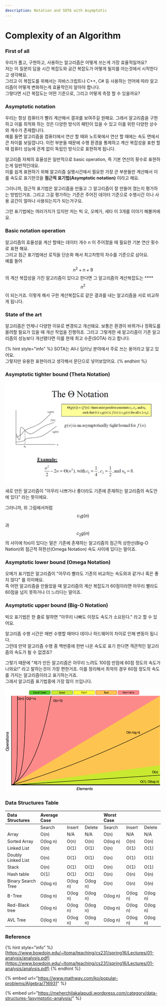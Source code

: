 ```yaml
---
description: Notation and SOTA with Asymptotic
---
```


# Complexity of an Algorithm

### First of all

 우리가 풀고, 구현하고, 사용하는 알고리즘은 어떻게 쓰는게 가장 효율적일까요?  
저는 이 질문의 답을 시간 복잡도와 공간 복잡도가 어떻게 될지를 아는것에서 시작한다고 생각해요.  
그리고 이 복잡도를 위해서는 자바스크립트나 C++, C\# 등 사용하는 언어에 따라 알고리즘이 어떻게 변화하는게 효율적인지 알아야 합니다.  
그렇다면 시간 복잡도는 어떤 기준으로, 그리고 어떻게 측정 할 수 있을까요?

### Asymptotic notation

 우리는 항상 컴퓨터가 빨리 계산해서 결과를 보여주길 원해요. 그래서 알고리즘을 구현하고 이를 최적화 하는 것은 다양한 방식의 패턴이 있을 수 있고 이를 위한 다양한 상수와 계수가 존재합니다.  
예를 들면 알고리즘을 컴퓨터에서 연산 할 때와 노트북에서 연산 할 때에는 속도 면에서 큰 차이를 보일껍니다. 이런 부분들 때문에 수행 환경을 통제하고 계산 복잡성을 표현 할 때 컴퓨터 성능에 관계 없이 독립인 방식으로 표현하게 됩니다.

알고리즘 자체의 효율성은 일반적으로 basic operation, 즉 기본 연산의 횟수로 표현하는게 일반적인데요.  
이를 쉽게 표현하기 위해 알고리즘 실행시간에서 필요한 가장 큰 부분들만 계산해서 이를 속도로 표기한것을 **점근적 표기법\(Asymptotic notation\)** 이라고 해요.

그러니까, 점근적 표기법은 알고리즘을 만들고 그 알고리즘이 잘 만들어 졌는지 평가하는 방법인거죠. 그리고 그걸 평가하는 기준은 주어진 데이터 기준으로 수행시간 이나 사용 공간이 얼마나 사용되는지가 되는거구요.

그런 표기법에는 여러가지가 있지만 저는 빅 오, 오메가, 세타 이 3개를 이야기 해볼꺼에요.

### Basic notation operation

알고리즘의 효율성을 계산 할때는 데이터 개수 n 이 주어졌을 때 필요한 기본 연산 횟수로 표현 해요.  
그리고 점근 표기법에선 로직을 단순화 해서 최고차항의 차수를 기준으로 삼아요.  
예를 들어 $$n^2+n+9$$ 의 계산 복잡성을 가진 알고리즘이 있다고 한다면 그 알고리즘의 계산복잡도는 ****$$n^2$$ 이 되는거죠. 이렇게 해서 구한 계산복잡도로 같은 결과를 내는 알고리즘을 서로 비교하게 됩니다.

### State of the art

알고리즘은 언제나 다양한 이유로 변경되고 개선돼요. 보통은 환경이 바뀌거나 정확도를 올려할 필요가 있을 때 개선 작업을 진행하죠. 그리고 그렇게한 새 알고리즘이 기존 알고리즘의 성능보다 개선됐다면 이를 현재 최고 수준\(SOTA\) 라고 합니다. 

{% hint style="info" %}
SOTA는 AI나 딥러닝 분야에서 주로 쓰는 용어라고 알고 있어요.  
그렇지만 유용한 표현이라고 생각해서 문단으로 넣어보았어요.
{% endhint %}

### Asymptotic tighter bound \(Theta Notation\)

![](../.gitbook/assets/image%20%2824%29.png)

새로 만든 알고리즘이 "아무리 나쁘거나 좋더라도 기존에 존재하는 알고리즘의 속도안에 있다" 라는 뜻이에요.

그러니까, 위 그림에서처럼 $$c_1g(n)$$과 $$c_2g(n)$$의 사이에 f\(n\)이 있다는 말은 기존에 존재하는 알고리즘의 점근적 상한선\(Big-O Nation\)와 점근적 하한선\(Omega Notation\) 속도 사이에 있다는 말이죠.

### Asymptotic lower bound \(Omega Notation\)

오메가 표기법은 알고리즘이 "아무리 빨라도 기존의 비교하는 속도와과 같거나 혹은 좋지 않다" 를 의미해요.   
즉 어떤 알고리즘을 만들었을 때 알고리즘의 계산 복잡도가 60점이라면 아무리 빨라도 60점을 넘지 못하거나 더 느리다는 말이죠. 

### Asymptotic upper bound \(Big-O Notation\)

빅오 표기법은 한 줄로 말하면 "아무리 나빠도 이정도 속도가 소요된다." 라고 할 수 있어요.

알고리즘 수행 시간은 매번 수행할 때마다 데이나 하드웨어의 차이로 인해 변동이 됩니다.  
그런데 만약 알고리즘 수행 중 백번중에 한번 나온 속도로 표기 한다면 객관적인 알고리즘의 속도가 될 수 없겠죠?

그렇기 때문에 "제가 만든 알고리즘은 아무리 느려도 100점 만점에 60점 정도의 속도가 나와요!" 라고 말하는것이 가장 편한거죠. 이를 정리해서 최악의 경우 60점 정도의 속도를 가지는 알고리즘이라고 표기하는거죠.  
그래서 알고리즘 표기법중에 가장 많이 쓰입니다.

![Big-O Notation Graph](../.gitbook/assets/image%20%2823%29.png)

### Data Structures Table

| Data Structures | Average Case |  |  | Worst Case |  |  |
| :--- | :--- | :--- | :--- | :--- | :--- | :--- |
|  | Search | Insert | Delete | Search | Insert | Delete |
| Array | O\(n\) | N/A | N/A | O\(n\) | N/A | N/A |
| Sorted Array | O\(log n\) | O\(n\) | O\(n\) | O\(log n\) | O\(n\) | O\(n\) |
| Linked List | O\(n\) | O\(1\) | O\(1\) | O\(n\) | O\(1\) | O\(1\) |
| Doubly Linked List | O\(n\) | O\(1\) | O\(1\) | O\(n\) | O\(1\) | O\(1\) |
| Stack | O\(n\) | O\(1\) | O\(1\) | O\(n\) | O\(1\) | O\(1\) |
| Hash table | O\(1\) | O\(1\) | O\(1\) | O\(n\) | O\(n\) | O\(n\) |
| Binary Search Tree | O\(log n\) | O\(log n\) | O\(log n\) | O\(n\) | O\(n\) | O\(n\) |
| B-Tree | O\(log n\) | O\(log n\) | O\(log n\) | O\(log n\) | O\(log n\) | O\(log n\) |
| Red-Black tree | O\(log n\) | O\(log n\) | O\(log n\) | O\(log n\) | O\(log n\) | O\(log n\) |
| AVL Tree | O\(log n\) | O\(log n\) | O\(log n\) | O\(log n\) | O\(log n\) | O\(log n\) |

### Reference

{% hint style="info" %}
[https://www.bowdoin.edu/~ltoma/teaching/cs231/spring16/Lectures/01-analysis/analysis.pdf](https://www.bowdoin.edu/~ltoma/teaching/cs231/spring16/Lectures/01-analysis/analysis.pdf)
{% endhint %}

{% embed url="https://www.mathway.com/ko/popular-problems/Algebra/716931" %}

{% embed url="https://meherchilakalapudi.wordpress.com/category/data-structures-1asymptotic-analysis/" %}





